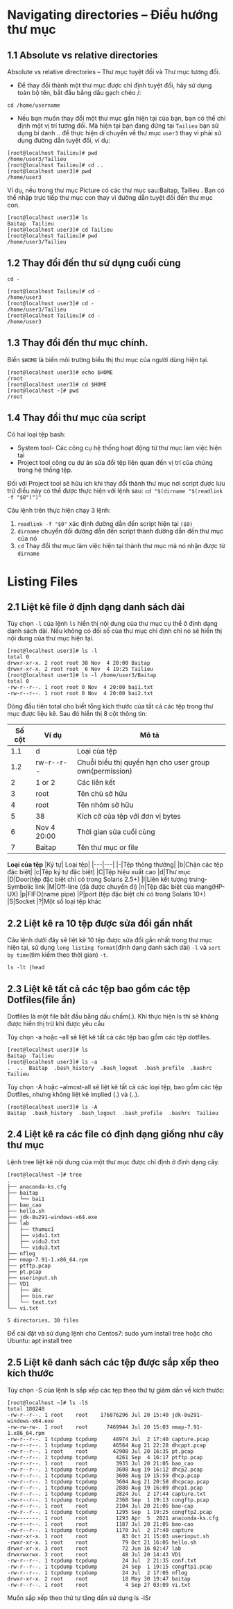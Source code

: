 # Navigating directories – Điều hướng thư mục
## 1.1 Absolute vs relative directories
Absolute vs relative directories – Thư mục tuyệt đối và Thư mục tương đối. 
- Để thay đổi thành một thư mục được chỉ định tuyệt đối, hãy sử dụng toàn bộ tên, bắt đầu bằng dấu gạch chéo /:

```cd /home/username```

- Nếu bạn muốn thay đổi một thư mục gần hiện tại của bạn, bạn có thể chỉ định một vị trí tương đối. Mà hiện tại bạn đang đứng tại `Tailieu` bạn sử dụng bí danh .. để thực hiện di chuyển về thư mục `user3` thay vì phải sử dụng đường dẫn tuyệt đối, ví dụ:

```
[root@localhost Tailieu]# pwd
/home/user3/Tailieu
[root@localhost Tailieu]# cd ..
[root@localhost user3]# pwd
/home/user3
```

Ví dụ, nếu trong thư mục Picture có các thư mục sau:Baitap, Tailieu . Bạn có thể nhập trực tiếp thư mục con thay vì đường dẫn tuyệt đối đến thư mục con.

```
[root@localhost user3]# ls
Baitap  Tailieu
[root@localhost user3]# cd Tailieu
[root@localhost Tailieu]# pwd
/home/user3/Tailieu
```

## 1.2 Thay đổi đến thư sử dụng cuối cùng

```cd -```

```
[root@localhost Tailieu]# cd -
/home/user3
[root@localhost user3]# cd -
/home/user3/Tailieu
[root@localhost Tailieu]# cd -
/home/user3
```

## 1.3 Thay đổi đến thư mục chính.
Biến `$HOME` là biến môi trường biểu thị thư mục của người dùng hiện tại.

```
[root@localhost user3]# echo $HOME
/root
[root@localhost user3]# cd $HOME
[root@localhost ~]# pwd
/root
```

## 1.4 Thay đổi thư mục của script

Có hai loại tệp bash:

- System tool- Các công cụ hệ thống hoạt động từ thư mục làm việc hiện tại
- Project tool công cụ dự án sửa đổi tệp liên quan đến vị trí của chúng trong hệ thống tệp.

Đối với Project tool sẽ hữu ích khi thay đổi thành thư mục nơi script được lưu trữ điều này có thể được thực hiện với lệnh sau:
```cd "$(dirname "$(readlink -f "$0")")"```

Câu lệnh trên thực hiện chạy 3 lệnh:

1. `readlink -f "$0"` xác định đường dẫn đến script hiện tại `($0)`
2. `dirname` chuyển đổi đường dẫn đến script thành đường dẫn đến thư mục của nó
3. `cd` Thay đổi thư mục làm việc hiện tại thành thư mục mà nó nhận được từ `dirname`

# Listing Files
## 2.1 Liệt kê file ở định dạng danh sách dài

Tùy chọn `-l` của lệnh `ls` hiển thị nội dung của thư mục cụ thể ở định dạng danh sách dài. Nếu không có đối số của thư mục chỉ định chỉ nó sẽ hiển thị nội dung của thư mục hiện tại.

```
[root@localhost user3]# ls -l
total 0
drwxr-xr-x. 2 root root 38 Nov  4 20:00 Baitap
drwxr-xr-x. 2 root root  6 Nov  4 19:25 Tailieu
[root@localhost user3]# ls -l /home/user3/Baitap
total 0
-rw-r--r--. 1 root root 0 Nov  4 20:00 bai1.txt
-rw-r--r--. 1 root root 0 Nov  4 20:00 bai2.txt
```

Dòng đầu tiên total cho biết tổng kích thước của tất cả các tệp trong thư mục được liệu kê. Sau đó hiển thị 8 cột thông tin:

|Số cột|Ví dụ|Mô tả|
|---|---|---|
|1.1|d | Loại của tệp|
|1.2|rw-r--r--|Chuỗi biểu thị quyền hạn cho user group own(permission)|
|2|1 or 2|Các liên kết|
|3|root| Tên chủ sở hữu|
|4|root| Tên nhóm sở hữu|
|5|38| Kích cỡ của tệp với đơn vị bytes|
|6| Nov 4 20:00| Thời gian sửa cuối cùng|
|7|Baitap| Tên thư mục or file|

**Loại của tệp**
|Ký tự| Loại tệp|
|---|---|
|-|Tệp thông thường|
|b|Chặn các tệp đặc biệt|
|c|Tệp ký tự đặc biệt|
|C|Tệp hiệu xuất cao
|d|Thư mục
|D|Door(tệp đặc biệt chỉ có trong Solaris 2.5+)
|l|Liên kết tượng trưng- Symbolic link
|M|Off-line (đã được chuyển đi)
|n|Tệp đặc biệt của mạng(HP-UX)
|p|FIFO(name pipe)
|P|port (tệp đặc biệt chỉ có trong Solaris 10+)
|S|Socket
|?|Một số loại tệp khác

## 2.2 Liệt kê ra 10 tệp được sửa đổi gần nhất
Câu lệnh dưới đây sẽ liệt kê 10 tệp được sửa đổi gần nhất trong thư mục hiện tại, sử dụng `long listing format`(định dạng danh sách dài) `-l` và `sort by time`(tìm kiếm theo thời gian) `-t`.

```ls -lt |head```

## 2.3 Liệt kê tất cả các tệp bao gồm các tệp Dotfiles(file ẩn)

Dotfiles là một file bắt đầu bằng dấu chấm(.). Khi thực hiện ls thì sẽ không được hiển thị trừ khi được yêu cầu

Tùy chọn -a hoặc –all sẽ liệt kê tất cả các tệp bao gồm các tệp dotfiles.

```
[root@localhost user3]# ls
Baitap  Tailieu
[root@localhost user3]# ls -a
.  ..  Baitap  .bash_history  .bash_logout  .bash_profile  .bashrc  Tailieu
```

Tùy chọn -A hoặc –almost-all sẽ liệt kê tất cả các loại tệp, bao gồm các tệp Dotfiles, nhưng không liệt kê implied (.) và (..).

```
[root@localhost user3]# ls -A
Baitap  .bash_history  .bash_logout  .bash_profile  .bashrc  Tailieu
```

## 2.4 Liệt kê ra các file có định dạng giống như cây thư mục
Lệnh tree liệt kê nội dung của một thư mục được chỉ định ở định dạng cây.

```
[root@localhost ~]# tree
.
├── anaconda-ks.cfg
├── baitap
│   └── bai1
├── bao_cao
├── hello.sh
├── jdk-8u291-windows-x64.exe
├── lab
│   ├── thumuc1
│   ├── vidu1.txt
│   ├── vidu2.txt
│   └── vidu3.txt
├── nflog
├── nmap-7.91-1.x86_64.rpm
├── ptftp.pcap
├── pt.pcap
├── userinput.sh
├── VD1
│   ├── abc
│   ├── bin.rar
│   └── text.txt
└── vi.txt

5 directories, 30 files
```

Để cài đặt và sử dụng lệnh cho Centos7: sudo yum install tree hoặc cho Ubuntu: apt install tree

## 2.5 Liệt kê danh sách các tệp được sắp xếp theo kích thước
Tùy chọn -S của lệnh ls sắp xếp các tẹp theo thứ tự giảm dần về kích thước:

```
[root@localhost ~]# ls -lS
total 180248
-rw-r--r--. 1 root    root    176876296 Jul 20 15:40 jdk-8u291-windows-x64.exe
-rw-rw-rw-. 1 root    root      7469944 Jul 20 15:03 nmap-7.91-1.x86_64.rpm
-rw-r--r--. 1 tcpdump tcpdump     48974 Jul  2 17:40 capture.pcap
-rw-r--r--. 1 tcpdump tcpdump     46564 Aug 21 22:28 dhcppt.pcap
-rw-r--r--. 1 root    root        42908 Jul 20 16:35 pt.pcap
-rw-r--r--. 1 tcpdump tcpdump      4261 Sep  4 16:17 ptftp.pcap
-rw-r--r--. 1 root    root         3935 Jul 20 21:05 bao_cao
-rw-r--r--. 1 tcpdump tcpdump      3608 Aug 19 16:12 dhcp2.pcap
-rw-r--r--. 1 tcpdump tcpdump      3608 Aug 19 15:59 dhcp.pcap
-rw-r--r--. 1 tcpdump tcpdump      3604 Aug 21 20:58 dhcpcap.pcap
-rw-r--r--. 1 tcpdump tcpdump      2888 Aug 19 16:09 dhcp1.pcap
-rw-r--r--. 1 tcpdump tcpdump      2824 Jul  2 17:44 capture.txt
-rw-r--r--. 1 tcpdump tcpdump      2368 Sep  1 19:13 congftp.pcap
-rw-r--r--. 1 root    root         2104 Jul 20 21:05 bao-cap
-rw-r--r--. 1 tcpdump tcpdump      1295 Sep  1 19:25 congftp2.pcap
-rw-------. 1 root    root         1293 Apr  5  2021 anaconda-ks.cfg
-rw-r--r--. 1 root    root         1187 Jul 20 21:05 bao-cao
-rw-r--r--. 1 tcpdump tcpdump      1170 Jul  2 17:40 capture
-rwxr-xr-x. 1 root    root           83 Oct 21 15:03 userinput.sh
-rwxr-xr-x. 1 root    root           79 Oct 21 16:05 hello.sh
drwxr-xr-x. 3 root    root           72 Jun 16 02:47 lab
drwxrwxrwx. 3 root    root           48 Jul 20 14:43 VD1
-rw-r--r--. 1 tcpdump tcpdump        24 Jul  2 21:35 conf.txt
-rw-r--r--. 1 tcpdump tcpdump        24 Sep  1 19:15 congftp1.pcap
-rw-r--r--. 1 tcpdump tcpdump        24 Jul  2 17:05 nflog
drwxr-xr-x. 2 root    root           18 May 30 19:47 baitap
-rw-r--r--. 1 root    root            4 Sep 27 03:09 vi.txt
```

Muốn sắp xếp theo thứ tự tăng dần sử dụng ls -lSr